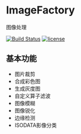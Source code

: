 # ImageFactory
图像处理

[![Build Status](https://travis-ci.org/CS-Tao/ImageFactory.svg?branch=master)](https://travis-ci.org/CS-Tao/ImageFactory) [![license](https://img.shields.io/badge/Maint-yes-red.svg)](https://github.com/RS-GIS-Geeks/View-Spot-of-City)

## 基本功能

- 图片裁剪
- 合成彩色图
- 生成灰度图
- 自定义算子滤波
- 图像模糊
- 图像锐化
- 边缘检测
- ISODATA影像分类
